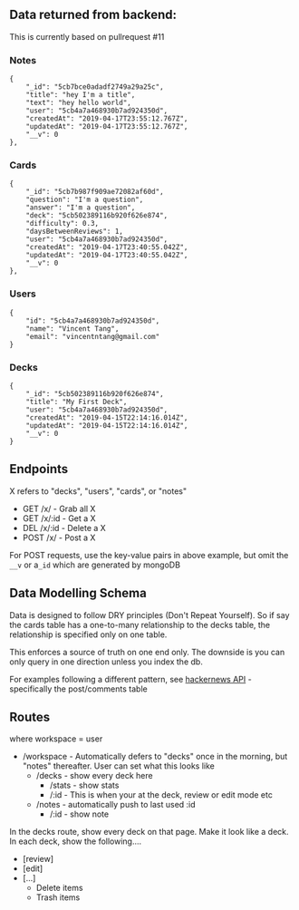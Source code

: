 ## Data returned from backend:

This is currently based on pullrequest #11

### Notes

```
{
    "_id": "5cb7bce0adadf2749a29a25c",
    "title": "hey I'm a title",
    "text": "hey hello world",
    "user": "5cb4a7a468930b7ad924350d",
    "createdAt": "2019-04-17T23:55:12.767Z",
    "updatedAt": "2019-04-17T23:55:12.767Z",
    "__v": 0
},
```

### Cards

```
{
    "_id": "5cb7b987f909ae72082af60d",
    "question": "I'm a question",
    "answer": "I'm a question",
    "deck": "5cb502389116b920f626e874",
    "difficulty": 0.3,
    "daysBetweenReviews": 1,
    "user": "5cb4a7a468930b7ad924350d",
    "createdAt": "2019-04-17T23:40:55.042Z",
    "updatedAt": "2019-04-17T23:40:55.042Z",
    "__v": 0
},
```

### Users

```
{
    "id": "5cb4a7a468930b7ad924350d",
    "name": "Vincent Tang",
    "email": "vincentntang@gmail.com"
}
```

### Decks

```
{
    "_id": "5cb502389116b920f626e874",
    "title": "My First Deck",
    "user": "5cb4a7a468930b7ad924350d",
    "createdAt": "2019-04-15T22:14:16.014Z",
    "updatedAt": "2019-04-15T22:14:16.014Z",
    "__v": 0
}
```

## Endpoints

X refers to "decks", "users", "cards", or "notes"

- GET /x/ - Grab all X
- GET /x/:id - Get a X
- DEL /x/:id - Delete a X
- POST /x/ - Post a X

For POST requests, use the key-value pairs in above example, but omit the `__v` or a`_id` which are generated by mongoDB

## Data Modelling Schema

Data is designed to follow DRY principles (Don't Repeat Yourself). So if say the cards table has a one-to-many relationship to the decks table, the relationship is specified only on one table.

This enforces a source of truth on one end only.
The downside is you can only query in one direction unless you index the db.

For examples following a different pattern, see [hackernews API](https://github.com/HackerNews/API) - specifically the post/comments table

## Routes

where workspace = user

- /workspace - Automatically defers to "decks" once in the morning, but "notes" thereafter. User can set what this looks like
  - /decks - show every deck here
    - /stats - show stats
    - /:id - This is when your at the deck, review or edit mode etc
  - /notes - automatically push to last used :id
    - /:id - show note

In the decks route, show every deck on that page. Make it look like a deck.
In each deck, show the following....

- [review]
- [edit]
- [...]
  - Delete items
  - Trash items
